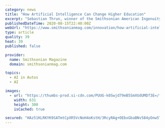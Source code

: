 ```yaml
---
category: news
title: "How Artificial Intelligence Can Change Higher Education"
excerpt: "Sebastian Thrun, winner of the Smithsonian American Ingenuity Award for education takes is redefining the modern classroom"
publishedDateTime: 2020-08-15T22:40:00Z
webUrl: "https://www.smithsonianmag.com/innovation/how-artificial-intelligence-can-change-higher-education-136983766/"
type: article
quality: 39
heat: 39
published: false

provider:
  name: Smithsonian Magazine
  domain: smithsonianmag.com

topics:
  - AI in Autos
  - AI

images:
  - url: "https://thumbs-prod.si-cdn.com/PUUG-k0Swjd79eB5SmXUdUMDf3E=/fit-in/1600x0/https://public-media.si-cdn.com/filer/Ingenuity-Awards-Sebastian-Thrun-631.jpg"
    width: 631
    height: 300
    isCached: true

secured: "HAz51KLRKYK9SATmtCpXR5VcNoH4oKstH/3RcyRAg+OEbxGbaBNv584yOnw5TwOCHhMgGLIhzGIkpo8orZPYNcNf4tMCAx4dVxEEBRM8vITL/alaP7lbj/9qEOhNACHgc8xc2nZdvVcOA0FLJWa4V/cbPdyd71OwJVCmoza9JS3Yer8p+K2yTsYIRpgifngza3tz1AmbMr4vr+WILjgP7U1OeK2JgKHgOBg0lI4Ou3mLMW+9btFed1KRr3//jo6B1PElfYYroOaLlLTSG+RDPCwA2SjRwR8ftEvHvnSVnMPZn2mslvHife7tIMc41K0/jaQPl6a/P1CYMHAVPQrbPw==;fvA2w7aFBx8+mLDVxa8ywQ=="
---
```


